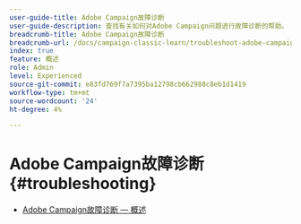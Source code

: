 ```yaml
---
user-guide-title: Adobe Campaign故障诊断
user-guide-description: 查找有关如何对Adobe Campaign问题进行故障诊断的帮助。
breadcrumb-title: Adobe Campaign故障诊断
breadcrumb-url: /docs/campaign-classic-learn/troubleshoot-adobe-campaign/overview.html
index: true
feature: 概述
role: Admin
level: Experienced
source-git-commit: e83fd769f7a7395ba12798cb662988c8eb1d1419
workflow-type: tm+mt
source-wordcount: '24'
ht-degree: 4%

---
```



# Adobe Campaign故障诊断 {#troubleshooting}

+ [Adobe Campaign故障诊断 — 概述](help/troubleshoot-adobe-campaign/overview.md)
